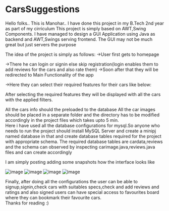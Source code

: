 # CarsSuggestions
Hello folks..
This is Manohar..
I have done this project in my B.Tech 2nd year as part of my cirriculum
This project is simply based on AWT,Swing Components.
I have managed to design a GUI Application using Java as backend and AWT,Swings serving frontend.
The GUI may not be much great but just servers the purpose


The idea of the project is simply as follows:
->User first gets to homepage

->There he can login or signin else skip registration(login enables them to add reviews for the cars and also rate them)
->Soon after that they will be redirected to Main Functionality of the app

->Here they can select their required features for their cars like below:


      
      
After selecting the required features they will be displayed with all the cars with the applied filters.
      
All the cars info should the preloaded to the database
All the car images should be placed in a separate folder and the directory has to be modified accordingly in the project files which takes upto 5 min.  
Here i have used all the database configurations for mysql.So anyone who needs to run the project should install MySQL Server and create a minipj named database in           that and create database tables required for the project with appropriate schema.
The required database tables are cardata,reviews and the schema can observed by inspecting carimage.java,reviews.java files and can create accordingly


I am simply posting adding some snapshots how the interface looks like


![image](https://user-images.githubusercontent.com/102995814/182066792-15485bc2-5c28-4780-adb6-7c8ba7bad8ed.png)
![image](https://user-images.githubusercontent.com/102995814/182067032-be92bd58-da4a-45ad-a5bf-4397c2c9cc23.png)
![image](https://user-images.githubusercontent.com/102995814/182067274-e04361a8-fd7e-46bd-ad99-c9ae1989936a.png)
![image](https://user-images.githubusercontent.com/102995814/182067261-65c2a154-d024-4b1f-9ab9-19b79d748281.png)




Finally, after doing all the configurations the user can be able to signup,signin,check cars with suitables specs,check and add reviews and ratings and also signed users can have special access to favourites board where they can bookmark their favourite cars.     
                                                Thanks for reading :)
      
      
